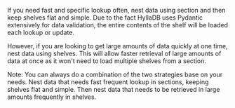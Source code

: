 If you need fast and specific lookup often, nest data using section and then keep shelves flat and simple. Due to the fact HyllaDB uses Pydantic extensively for data validation, the entire contents of the shelf will be loaded each lookup or update.

However, if you are looking to get large amounts of data quickly at one time, nest data using shelves. This will allow faster retrieval of large amounts of data at once as it won't need to load multiple shelves from a section.

Note: You can always do a combination of the two strategies base on your needs. Nest data that needs fast frequent lookup in sections, keeping shelves flat and simple. Then nest data that needs to be retrieved in large amounts frequently in shelves.
